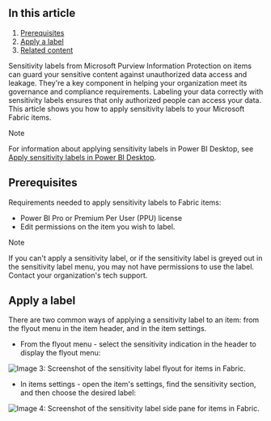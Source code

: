 In this article
---------------

1.   [Prerequisites](http://learn.microsoft.com/en-us/fabric/fundamentals/apply-sensitivity-labels#prerequisites)
2.   [Apply a label](http://learn.microsoft.com/en-us/fabric/fundamentals/apply-sensitivity-labels#apply-a-label)
3.   [Related content](http://learn.microsoft.com/en-us/fabric/fundamentals/apply-sensitivity-labels#related-content)

Sensitivity labels from Microsoft Purview Information Protection on items can guard your sensitive content against unauthorized data access and leakage. They're a key component in helping your organization meet its governance and compliance requirements. Labeling your data correctly with sensitivity labels ensures that only authorized people can access your data. This article shows you how to apply sensitivity labels to your Microsoft Fabric items.

Note

For information about applying sensitivity labels in Power BI Desktop, see [Apply sensitivity labels in Power BI Desktop](http://learn.microsoft.com/en-us/power-bi/enterprise/service-security-apply-data-sensitivity-labels#apply-sensitivity-labels-in-power-bi-desktop).

[](http://learn.microsoft.com/en-us/fabric/fundamentals/apply-sensitivity-labels#prerequisites)
Prerequisites
-------------

Requirements needed to apply sensitivity labels to Fabric items:

*   Power BI Pro or Premium Per User (PPU) license
*   Edit permissions on the item you wish to label.

Note

If you can't apply a sensitivity label, or if the sensitivity label is greyed out in the sensitivity label menu, you may not have permissions to use the label. Contact your organization's tech support.

[](http://learn.microsoft.com/en-us/fabric/fundamentals/apply-sensitivity-labels#apply-a-label)
Apply a label
-------------

There are two common ways of applying a sensitivity label to an item: from the flyout menu in the item header, and in the item settings.

*   From the flyout menu - select the sensitivity indication in the header to display the flyout menu:

![Image 3: Screenshot of the sensitivity label flyout for items in Fabric.](http://learn.microsoft.com/en-us/fabric/fundamentals/media/apply-sensitivity-labels/apply-sensitivity-label-flyout.png)

*   In items settings - open the item's settings, find the sensitivity section, and then choose the desired label:

![Image 4: Screenshot of the sensitivity label side pane for items in Fabric.](http://learn.microsoft.com/en-us/fabric/fundamentals/media/apply-sensitivity-labels/apply-sensitivity-label-side-pane.png)

[](http://learn.microsoft.com/en-us/fabric/fundamentals/apply-sensitivity-labels#related-content)